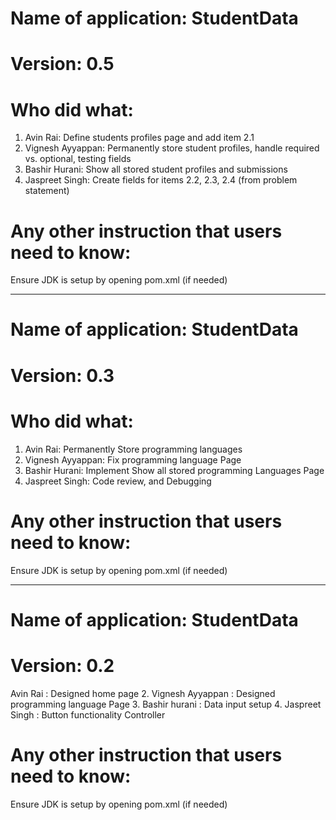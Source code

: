 # Name of application: StudentData
# Version: 0.5

# Who did what:
1. Avin Rai: Define students profiles page and add item 2.1
2. Vignesh Ayyappan: Permanently store student profiles, handle required vs. optional, testing fields
3. Bashir Hurani: Show all stored student profiles and submissions
4. Jaspreet Singh: Create fields for items 2.2, 2.3, 2.4 (from problem statement)
   
# Any other instruction that users need to know:

Ensure JDK is setup by opening pom.xml (if needed)

_____________________________________________
# Name of application: StudentData
# Version: 0.3

# Who did what:
1. Avin Rai: Permanently Store programming languages
2. Vignesh Ayyappan: Fix programming language Page
3. Bashir Hurani: Implement Show all stored programming Languages Page
4. Jaspreet Singh: Code review, and Debugging 
   
# Any other instruction that users need to know:

Ensure JDK is setup by opening pom.xml (if needed)

_____________________________________________
# Name of application: StudentData
# Version: 0.2

Avin Rai : Designed home page
2. Vignesh Ayyappan : Designed programming language Page
3. Bashir hurani : Data input setup
4. Jaspreet Singh : Button functionality Controller

# Any other instruction that users need to know:

Ensure JDK is setup by opening pom.xml (if needed)
